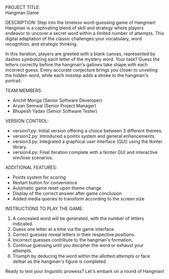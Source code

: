 PROJECT TITLE:  
Hangman Game

DESCRIPTION:
Step into the timeless word-guessing game of Hangman! Hangman is a captivating blend of skill and strategy where players endeavor to uncover a secret word within a limited number of attempts. This digital adaptation of the classic challenges your vocabulary, word recognition, and strategic thinking.

In this iteration, players are greeted with a blank canvas, represented by dashes symbolizing each letter of the mystery word. Your task? Guess the letters correctly before the hangman's gallows take shape with each incorrect guess. Every accurate conjecture brings you closer to unveiling the hidden word, while each misstep adds a stroke to the hangman's portrait.

TEAM MEMBERS:
- Anchit Monga (Senior Software Developer)
- Aryan Semwal (Senior Project Manager)
- Bhupesh Yadav (Senior Software Tester)

VERSION CONTROL:
- version1.py: Initial version offering a choice between 3 different themes.
- version2.py: Introduced a points system and general enhancements.
- version3.py: Integrated a graphical user interface (GUI) using the tkinter library.
- version4.py: Final iteration complete with a tkinter GUI and interactive win/lose scenarios.

ADDITIONAL FEATURES:
- Points system for scoring
- Restart button for convenience
- Automatic game reset upon theme change
- Display of the correct answer after game conclusion
- Added media queries to transform according to the screen size

INSTRUCTIONS TO PLAY THE GAME:
1. A concealed word will be generated, with the number of letters indicated.
2. Guess one letter at a time via the game interface.
3. Correct guesses reveal letters in their respective positions.
4. Incorrect guesses contribute to the hangman's formation.
5. Continue guessing until you decipher the word or exhaust your attempts.
6. Triumph by deducing the word within the allotted attempts or face defeat as the hangman's figure is completed.

Ready to test your linguistic prowess? Let's embark on a round of Hangman!
